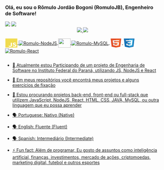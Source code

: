 ### Olá, eu sou o Rômulo Jordão Bogoni (RomuloJB), Engenheiro de Software!

<div> 
  <a href = "mailto:jordaobogoni@gmail.com"><img src="https://img.shields.io/badge/-Gmail-%23333?style=for-the-badge&logo=gmail&logoColor=white" target="_blank"></a>
  <a href="https://www.linkedin.com/in/rômulo-jordão-bogoni-3b572b236/" target="_blank"><img src="https://img.shields.io/badge/-LinkedIn-%230077B5?style=for-the-badge&logo=linkedin&logoColor=white" target="_blank"></a> 
</div>

<div align="center">
  <a href="https://github.com/RomuloJB">
  <img height="160em" src="https://github-readme-stats.vercel.app/api?username=RomuloJB&show_icons=true&theme=midnight-purple&include_all_commits=true&count_private=true&rank_icon=github"/>
  <img height="160em" src="https://github-readme-stats.vercel.app/api/top-langs/?username=RomuloJB&layout=compact&langs_count=7&theme=midnight-purple"/>
</div>
  
  <div style="display: inline_block"><br>
  <img align="center" alt="Romulo-Js" height="30" width="40" src="https://raw.githubusercontent.com/devicons/devicon/master/icons/javascript/javascript-plain.svg">
  <img align="center" alt="Romulo-NodeJS" height="30" width="40" src="https://cdn.jsdelivr.net/gh/devicons/devicon@latest/icons/nodejs/nodejs-original.svg" />  
  <img align="center" alt"Romulo-Java" height="30" width="40" src="https://cdn.jsdelivr.net/gh/devicons/devicon/icons/java/java-original.svg" />
  <img align="center" alt="Romulo-MySQL" height="30" width="40" src="https://cdn.jsdelivr.net/gh/devicons/devicon/icons/mysql/mysql-original.svg" />
  <img align="center" alt="Romulo-HTML" height="30" width="40" src="https://raw.githubusercontent.com/devicons/devicon/master/icons/html5/html5-original.svg">
  <img align="center" alt="Romulo-CSS" height="30" width="40" src="https://raw.githubusercontent.com/devicons/devicon/master/icons/css3/css3-original.svg">
  <img align="center" alt="Romulo-React" height="30" width="40" src="https://cdn.jsdelivr.net/gh/devicons/devicon@latest/icons/react/react-original.svg" />
    
</div>
  
##
  
- 🔭 Atualmente estou Participando de um projeto de Engenharia de Software no Instituto Federal do Paraná, utilizando JS, NodeJS e React
- 🌱 Em meus repositórios você encontrá meus projetos e alguns exercícios de fixação
- 👯 Estou procurando projetos back-end, front-end ou full-stack que utilizem JavaScript, NodeJS, React, HTML, CSS, JAVA, MySQL, ou outra linguagem que eu possa aprender
- 🗣️ Portuguese: Nativo (Native)
- 🗣️ English: Fluente (Fluent)
- 🗣️ Spanish: Intermediário (Intermediate)

- ⚡ Fun fact: Além de programar, Eu gosto de assuntos como inteligência artificial, finanças, investimentos, mercado de ações, criptomoedas, marketing digital, futebol e outros esportes
